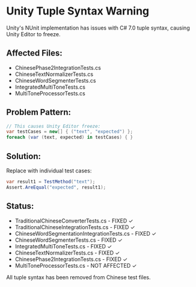 # Unity Tuple Syntax Warning

Unity's NUnit implementation has issues with C# 7.0 tuple syntax, causing Unity Editor to freeze.

## Affected Files:
- ChinesePhase2IntegrationTests.cs
- ChineseTextNormalizerTests.cs  
- ChineseWordSegmenterTests.cs
- IntegratedMultiToneTests.cs
- MultiToneProcessorTests.cs

## Problem Pattern:
```csharp
// This causes Unity Editor freeze:
var testCases = new[] { ("text", "expected") };
foreach (var (text, expected) in testCases) { }
```

## Solution:
Replace with individual test cases:
```csharp
var result1 = TestMethod("text");
Assert.AreEqual("expected", result1);
```

## Status:
- TraditionalChineseConverterTests.cs - FIXED ✓
- TraditionalChineseIntegrationTests.cs - FIXED ✓
- ChineseWordSegmentationIntegrationTests.cs - FIXED ✓
- ChineseWordSegmenterTests.cs - FIXED ✓
- IntegratedMultiToneTests.cs - FIXED ✓
- ChineseTextNormalizerTests.cs - FIXED ✓
- ChinesePhase2IntegrationTests.cs - FIXED ✓
- MultiToneProcessorTests.cs - NOT AFFECTED ✓

All tuple syntax has been removed from Chinese test files.